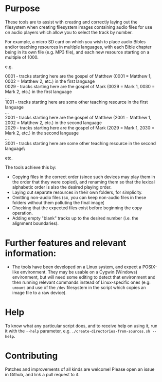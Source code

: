 # Purpose

These tools are to assist with creating and correctly laying out the filesystem when creating filesystem images containing audio files for use on audio players which allow you to select the track by number.

For example, a micro SD card on which you wish to place audio Bibles and/or teaching resources in multiple languages, with each Bible chapter being in its own file (e.g. MP3 file), and each new resource starting on a multiple of 1000.

e.g.

0001 - tracks starting here are the gospel of Matthew (0001 = Matthew 1, 0002 = Matthew 2, etc.) in the first language\
0029 - tracks starting here are the gospel of Mark (0029 = Mark 1, 0030 = Mark 2, etc.) in the first language\
...\
1001 - tracks starting here are some other teaching resource in the first language\
...\
2001 - tracks starting here are the gospel of Matthew (2001 = Matthew 1, 2002 = Matthew 2, etc.) in the second language\
2029 - tracks starting here are the gospel of Mark (2029 = Mark 1, 2030 = Mark 2, etc.) in the second language\
...\
3001 - tracks starting here are some other teaching resource in the second language\

etc.

The tools achieve this by:

* Copying files in the correct order (since such devices may play them in the order that they were copied), and renaming them so that the lexical alphabetic order is also the desired playing order.
* Laying out separate resources in their own folders, for simplicity.
* Omitting non-audio files (so, you can keep non-audio files in these folders without them polluting the final image)
* Checking that the expected files exist before beginning the copy operation.
* Adding empty "blank" tracks up to the desired number (i.e. the alignment boundaries).

# Further features and relevant information:

* The tools have been developed on a Linux system, and expect a POSIX-like environment. They may be usable on a Cygwin (Windows) environment, but will need some editing to detect that environment and then running relevant commands instead of Linux-specific ones (e.g. `umount` and use of the `/dev` filesystem in the script which copies an image file to a raw device).

# Help

To know what any particular script does, and to receive help on using it, run it with the `--help` parameter, e.g. `./create-directories-from-sources.sh --help`.

# Contributing

Patches and improvements of all kinds are welcome! Please open an issue in Github, and link a pull request to it.
